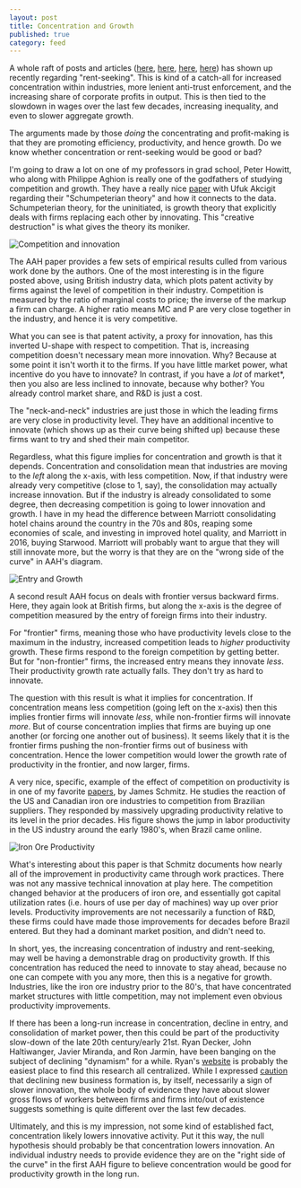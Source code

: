 ```yaml
---
layout: post
title: Concentration and Growth
published: true
category: feed
---
```


A whole raft of posts and articles ([here](http://papers.ssrn.com/sol3/papers.cfm?abstract_id=2612047), [here](https://promarket.org/are-we-all-rent-seeking-investors/), [here](http://equitablegrowth.org/what-are-the-factors-behind-high-economic-rents/), [here](http://www.nybooks.com/articles/2015/12/17/robert-reich-challenging-oligarchy/#fnr-5)) has shown up recently regarding "rent-seeking". This is kind of a catch-all for increased concentration within industries, more lenient anti-trust enforcement, and the increasing share of corporate profits in output. This is then tied to the slowdown in wages over the last few decades, increasing inequality, and even to slower aggregate growth. 

The arguments made by those *doing* the concentrating and profit-making is that they are promoting efficiency, productivity, and hence growth. Do we know whether concentration or rent-seeking would be good or bad?

I'm going to draw a lot on one of my professors in grad school, Peter Howitt, who along with Philippe Aghion is really one of the godfathers of studying competition and growth. They have a really nice [paper](http://www.nber.org/papers/w18824.pdf) with Ufuk Akcigit regarding their "Schumpeterian theory" and how it connects to the data. Schumpeterian theory, for the uninitiated, is growth theory that explicitly deals with firms replacing each other by innovating. This "creative destruction" is what gives the theory its moniker.

![Competition and innovation](https://dl.dropboxusercontent.com/u/6823742/aah1.png)

The AAH paper provides a few sets of empirical results culled from various work done by the authors. One of the most interesting is in the figure posted above, using British industry data, which plots patent activity by firms against the level of competition in their industry. Competition is measured by the ratio of marginal costs to price; the inverse of the markup a firm can charge. A higher ratio means MC and P are very close together in the industry, and hence it is very competitive. 

What you can see is that patent activity, a proxy for innovation, has this inverted U-shape with respect to competition. That is, increasing competition doesn't necessary mean more innovation. Why? Because at some point it isn't worth it to the firms. If you have little market power, what incentive do you have to innovate? In contrast, if you have a *lot* of market*, then you also are less inclined to innovate, because why bother? You already control market share, and R&D is just a cost. 

The "neck-and-neck" industries are just those in which the leading firms are very close in productivity level. They have an additional incentive to innovate (which shows up as their curve being shifted up) because these firms want to try and shed their main competitor. 

Regardless, what this figure implies for concentration and growth is that it depends. Concentration and consolidation mean that industries are moving to the *left* along the x-axis, with less competition. Now, if that industry were already very competitive (close to 1, say), the consolidation may actually increase innovation. But if the industry is already consolidated to some degree, then decreasing competition is going to lower innovation and growth. I have in my head the difference between Marriott consolidating hotel chains around the country in the 70s and 80s, reaping some economies of scale, and investing in improved hotel quality, and Marriott in 2016, buying Starwood. Marriott will probably want to argue that they will still innovate more, but the worry is that they are on the "wrong side of the curve" in AAH's diagram.

![Entry and Growth](https://dl.dropboxusercontent.com/u/6823742/aah2.png)

A second result AAH focus on deals with frontier versus backward firms. Here, they again look at British firms, but along the x-axis is the degree of competition measured by the entry of foreign firms into their industry. 

For "frontier" firms, meaning those who have productivity levels close to the maximum in the industry, increased competition leads to *higher* productivity growth. These firms respond to the foreign competition by getting better. But for "non-frontier" firms, the increased entry means they innovate *less*. Their productivity growth rate actually falls. They don't try as hard to innovate.

The question with this result is what it implies for concentration. If concentration means less competition (going left on the x-axis) then this implies frontier firms will innovate *less*, while non-frontier firms will innovate *more*. But of course concentration implies that firms are buying up one another (or forcing one another out of business). It seems likely that it is the frontier firms pushing the non-frontier firms out of business with concentration. Hence the lower competition would lower the growth rate of productivity in the frontier, and now larger, firms. 

A very nice, specific, example of the effect of competition on productivity is in one of my favorite [papers](http://web.stanford.edu/~klenow/Schmitz.pdf), by James Schmitz. He studies the reaction of the US and Canadian iron ore industries to competition from Brazilian suppliers. They responded by massively upgrading productivity relative to its level in the prior decades. His figure shows the jump in labor productivity in the US industry around the early 1980's, when Brazil came online.

![Iron Ore Productivity](https://dl.dropboxusercontent.com/u/6823742/schmitz.png)

What's interesting about this paper is that Schmitz documents how nearly all of the improvement in productivity came through work practices. There was not any massive technical innovation at play here. The competition changed behavior at the producers of iron ore, and essentially got capital utilization rates (i.e. hours of use per day of machines) way up over prior levels. Productivity improvements are not necessarily a function of R&D, these firms could have made those improvements for decades before Brazil entered. But they had a dominant market position, and didn't need to. 

In short, yes, the increasing concentration of industry and rent-seeking, may well be having a demonstrable drag on productivity growth. If this concentration has reduced the need to innovate to stay ahead, because no one can compete with you any more, then this is a negative for growth. Industries, like the iron ore industry prior to the 80's, that have concentrated market structures with little competition, may not implement even obvious productivity improvements. 

If there has been a long-run increase in concentration, decline in entry, and consolidation of market power, then this could be part of the productivity slow-down of the late 20th century/early 21st. Ryan Decker, John Haltiwanger, Javier Miranda, and Ron Jarmin, have been banging on the subject of declining "dynamism" for a while. Ryan's [website](http://www.rdecker.net/research) is probably the easiest place to find this research all centralized. While I expressed [caution](https://growthecon.com/blog/economic-dynamism-and-productivity-growth/) that declining new business formation is, by itself, necessarily a sign of slower innovation, the whole body of evidence they have about slower gross flows of workers between firms and firms into/out of existence suggests something is quite different over the last few decades. 

Ultimately, and this is my impression, not some kind of established fact, concentration likely lowers innovative activity. Put it this way, the null hypothesis should probably be that concentration lowers innovation. An individual industry needs to provide evidence they are on the "right side of the curve" in the first AAH figure to believe concentration would be good for productivity growth in the long run.